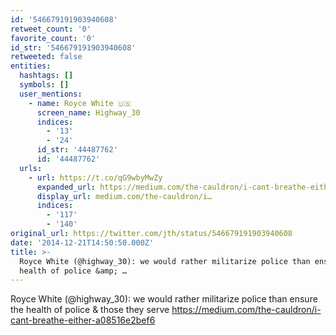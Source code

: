 ```yaml
---
id: '546679191903940608'
retweet_count: '0'
favorite_count: '0'
id_str: '546679191903940608'
retweeted: false
entities:
  hashtags: []
  symbols: []
  user_mentions:
    - name: Royce White 🇺🇸
      screen_name: Highway_30
      indices:
        - '13'
        - '24'
      id_str: '44487762'
      id: '44487762'
  urls:
    - url: https://t.co/qG9wbyMwZy
      expanded_url: https://medium.com/the-cauldron/i-cant-breathe-either-a08516e2bef6
      display_url: medium.com/the-cauldron/i…
      indices:
        - '117'
        - '140'
original_url: https://twitter.com/jth/status/546679191903940608
date: '2014-12-21T14:50:50.000Z'
title: >-
  Royce White (@highway_30): we would rather militarize police than ensure the
  health of police &amp; …
---
```


Royce White (@highway_30): we would rather militarize police than ensure the health of police &amp; those they serve https://medium.com/the-cauldron/i-cant-breathe-either-a08516e2bef6